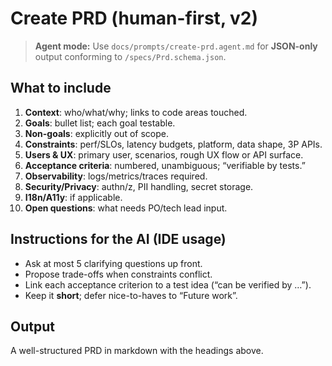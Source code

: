 # Create PRD (human-first, v2)

> **Agent mode:** Use `docs/prompts/create-prd.agent.md` for **JSON-only** output conforming to `/specs/Prd.schema.json`.

## What to include
1) **Context**: who/what/why; links to code areas touched.
2) **Goals**: bullet list; each goal testable.
3) **Non-goals**: explicitly out of scope.
4) **Constraints**: perf/SLOs, latency budgets, platform, data shape, 3P APIs.
5) **Users & UX**: primary user, scenarios, rough UX flow or API surface.
6) **Acceptance criteria**: numbered, unambiguous; “verifiable by tests.”
7) **Observability**: logs/metrics/traces required.
8) **Security/Privacy**: authn/z, PII handling, secret storage.
9) **I18n/A11y**: if applicable.
10) **Open questions**: what needs PO/tech lead input.

## Instructions for the AI (IDE usage)
- Ask at most 5 clarifying questions up front.
- Propose trade-offs when constraints conflict.
- Link each acceptance criterion to a test idea (“can be verified by …”).
- Keep it **short**; defer nice-to-haves to “Future work”.

## Output
A well-structured PRD in markdown with the headings above.
